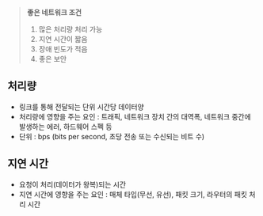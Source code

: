
> **좋은 네트워크 조건**
> 1. 많은 처리량 처리 가능
> 2. 지연 시간이 짧음
> 3. 장애 빈도가 적음
> 4. 좋은 보안

## 처리량
- 링크를 통해 전달되는 단위 시간당 데이터양
- 처리량에 영향을 주는 요인 : 트래픽, 네트워크 장치 간의 대역폭, 네트워크 중간에 발생하는 에러, 하드웨어 스펙 등
- 단위 : bps (bits per second, 초당 전송 또는 수신되는 비트 수)

## 지연 시간
- 요청이 처리(데이터가 왕복)되는 시간
- 지연 시간에 영향을 주는 요인 : 매체 타입(무선, 유선), 패킷 크기, 라우터의 패킷 처리 시간
